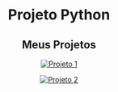<!-- Seu nome de usuário -->
<h1 align="center">Projeto Python</h1>

<!-- Seção de Projetos -->
<h2 align="center">Meus Projetos</h2>

<!-- Link para um projeto -->
<p align="center">
  <a href="https://github.com/seu-nome-de-usuário/projeto-1">
    <img src="https://img.shields.io/badge/Projeto%201-Ver%20Repositório-blue" alt="Projeto 1">
  </a>
</p>

<!-- Link para outro projeto -->
<p align="center">
  <a href="https://github.com/rilker/python/tree/main/tradutor">
    <img src="https://img.shields.io/badge/Projeto%202-Ver%20Repositório-blue" alt="Projeto 2">
  </a>
</p>
